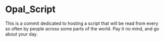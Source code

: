 # Opal_Script
This is a commit dedicated to hosting a script that will be read from every so often by people across some parts of the world. Pay it no mind, and go about your day.
